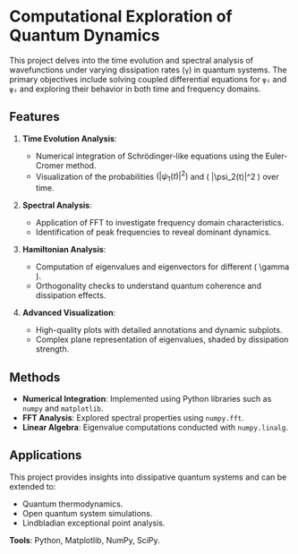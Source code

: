 # Computational Exploration of Quantum Dynamics

This project delves into the time evolution and spectral analysis of wavefunctions under varying dissipation rates (`γ`) in quantum systems. The primary objectives include solving coupled differential equations for `ψ₁` and `ψ₂` and exploring their behavior in both time and frequency domains.

## Features
1. **Time Evolution Analysis**:
   - Numerical integration of Schrödinger-like equations using the Euler-Cromer method.
   - Visualization of the probabilities $( |\psi_1(t)|^2 )$ and \( |\psi_2(t)|^2 \) over time.

2. **Spectral Analysis**:
   - Application of FFT to investigate frequency domain characteristics.
   - Identification of peak frequencies to reveal dominant dynamics.

3. **Hamiltonian Analysis**:
   - Computation of eigenvalues and eigenvectors for different \( \gamma \).
   - Orthogonality checks to understand quantum coherence and dissipation effects.

4. **Advanced Visualization**:
   - High-quality plots with detailed annotations and dynamic subplots.
   - Complex plane representation of eigenvalues, shaded by dissipation strength.

## Methods
- **Numerical Integration**: Implemented using Python libraries such as `numpy` and `matplotlib`.
- **FFT Analysis**: Explored spectral properties using `numpy.fft`.
- **Linear Algebra**: Eigenvalue computations conducted with `numpy.linalg`.

## Applications
This project provides insights into dissipative quantum systems and can be extended to:
- Quantum thermodynamics.
- Open quantum system simulations.
- Lindbladian exceptional point analysis.

**Tools**: Python, Matplotlib, NumPy, SciPy.
